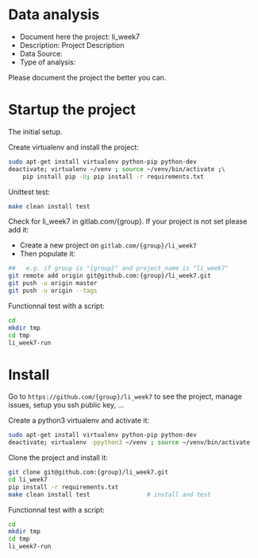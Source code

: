 # Data analysis
- Document here the project: li_week7
- Description: Project Description
- Data Source:
- Type of analysis:

Please document the project the better you can.

# Startup the project

The initial setup.

Create virtualenv and install the project:
```bash
sudo apt-get install virtualenv python-pip python-dev
deactivate; virtualenv ~/venv ; source ~/venv/bin/activate ;\
    pip install pip -U; pip install -r requirements.txt
```

Unittest test:
```bash
make clean install test
```

Check for li_week7 in gitlab.com/{group}.
If your project is not set please add it:

- Create a new project on `gitlab.com/{group}/li_week7`
- Then populate it:

```bash
##   e.g. if group is "{group}" and project_name is "li_week7"
git remote add origin git@github.com:{group}/li_week7.git
git push -u origin master
git push -u origin --tags
```

Functionnal test with a script:

```bash
cd
mkdir tmp
cd tmp
li_week7-run
```

# Install

Go to `https://github.com/{group}/li_week7` to see the project, manage issues,
setup you ssh public key, ...

Create a python3 virtualenv and activate it:

```bash
sudo apt-get install virtualenv python-pip python-dev
deactivate; virtualenv -ppython3 ~/venv ; source ~/venv/bin/activate
```

Clone the project and install it:

```bash
git clone git@github.com:{group}/li_week7.git
cd li_week7
pip install -r requirements.txt
make clean install test                # install and test
```
Functionnal test with a script:

```bash
cd
mkdir tmp
cd tmp
li_week7-run
```
